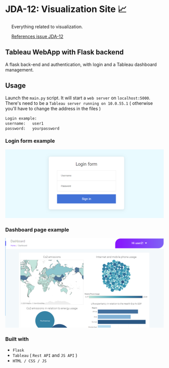 # JDA-12: Visualization Site 📈

&nbsp;&nbsp;&nbsp;&nbsp; Everything related to visualization. <br />

&nbsp;&nbsp;&nbsp;&nbsp; [References issue JDA-12](https://solvestack.atlassian.net/browse/JDA-12?atlOrigin=eyJpIjoiZjMzZjNkNjBjMTIxNDYyNGJmZWJiZDc0MmU2YzY4OTciLCJwIjoiaiJ9)

## Tableau WebApp with Flask backend

A flask back-end and authentication, with login and a Tableau dashboard management.

## Usage

Launch the `main.py` script. It will start a `web server` on `localhost:5000`. <br />
There's need to be a `Tableau server running on 10.0.55.1` ( otherwise you'll have to change the address in the files )

```
Login example:
username:   user1
password:   yourpassword
```
### Login form example
![alt text](login_form.PNG)

### Dashboard page example
![alt text](dashboard.PNG)

### Built with

- `Flask`
- `Tableau` ( `Rest API` and `JS API` )
- `HTML / CSS / JS`
